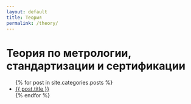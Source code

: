 ```yaml
---
layout: default
title: Теория
permalink: /theory/
---
```


<div class="container">
	<div class="row justify-content-center">
		<div class="col-5">
			<h1 class="page-title">Теория по метрологии, стандартизации и сертификации</h1>
			<ul class="theory-units">
				{% for post in site.categories.posts %}
					<li>
						<a href="{{ site.url }}{{ post.url }}">{{ post.title }}</a>
					</li>
				{% endfor %}
			</ul>
		</div>
	</div>
</div>